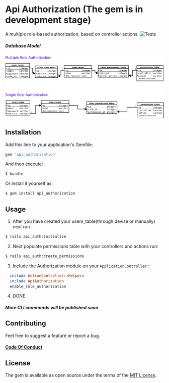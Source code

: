 # Api Authorization (The gem is in development stage)
A multiple role-based authorization, based on controller actions.
![Tests](https://github.com/montedelgallo/api-authorization/workflows/Ruby/badge.svg?branch=master)
##### Database Model
![db_model](model.jpg)
## Installation
Add this line to your application's Gemfile:

```ruby
gem 'api_authorization'
```

And then execute:
```bash
$ bundle
```

Or install it yourself as:
```bash
$ gem install api_authorization
```

## Usage
1. After you have created your users_table(through devise or manually) next run 
```bash
$ rails api_auth:initialize
```
2. Next populate permissions table with your controllers and actions run:
```bash
$ rails api_auth:create_permissions
```
3. Include the Authorization module on your `ApplicationController` :
```ruby
  include ActionController::Helpers
  include ApiAuthorization
  enable_role_authorization
```
4. DONE

##### More CLI commands will be published soon

## Contributing
Feel free to suggest a feature or report a bug.
#### [Code Of Conduct](CODE_OF_CONDUCT.md)

## License
The gem is available as open source under the terms of the [MIT License](https://opensource.org/licenses/MIT).
